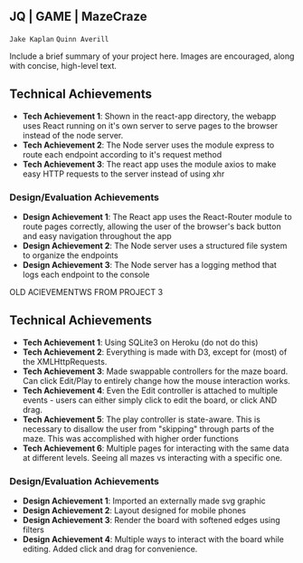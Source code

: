 ## JQ | GAME | MazeCraze
`Jake Kaplan`
`Quinn Averill`

Include a brief summary of your project here.
Images are encouraged, along with concise, high-level text.

## Technical Achievements
- **Tech Achievement 1**: Shown in the react-app directory, the webapp uses React running on it's own server to 
                          serve pages to the browser instead of the node server.
- **Tech Achievement 2**: The Node server uses the module express to route each endpoint according to it's request method 
- **Tech Achievement 3**: The react app uses the module axios to make easy HTTP requests to the server instead of using xhr

### Design/Evaluation Achievements
- **Design Achievement 1**: The React app uses the React-Router module to route pages correctly, allowing the user of
                            the browser's back button and easy navigation throughout the app
- **Design Achievement 2**: The Node server uses a structured file system to organize the endpoints
- **Design Achievement 3**: The Node server has a logging method that logs each endpoint to the console


OLD ACIEVEMENTWS FROM PROJECT 3
## Technical Achievements
- **Tech Achievement 1**: Using SQLite3 on Heroku (do not do this)
- **Tech Achievement 2**: Everything is made with D3, except for (most) of the XMLHttpRequests.
- **Tech Achievement 3**: Made swappable controllers for the maze board. Can click Edit/Play to entirely change how the mouse interaction works. 
- **Tech Achievement 4**: Even the Edit controller is attached to multiple events - users can either simply click to edit the board, or click AND drag.
- **Tech Achievement 5**: The play controller is state-aware. This is necessary to disallow the user from "skipping" through parts of the maze. This was accomplished with higher order functions
- **Tech Achievement 6**: Multiple pages for interacting with the same data at different levels. Seeing all mazes vs interacting with a specific one.

### Design/Evaluation Achievements
- **Design Achievement 1**: Imported an externally made svg graphic
- **Design Achievement 2**: Layout designed for mobile phones
- **Design Achievement 3**: Render the board with softened edges using filters
- **Design Achievement 4**: Multiple ways to interact with the board while editing. Added click and drag for convenience.
